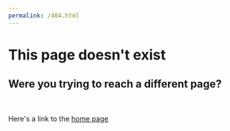 ```yaml
---
permalink: /404.html
---
```

<h1>This page doesn't exist</h1>
<h2>Were you trying to reach a different page?</h2><br>
<p>Here's a link to the <a href="https://andreaschristensen89.github.io/cleancopenhagen/"><u>home page</u></a>
